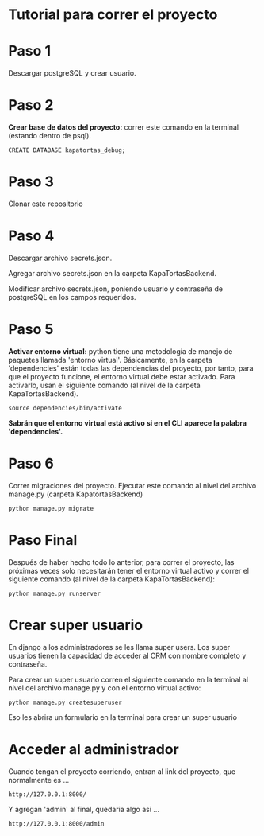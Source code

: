 
# Tutorial para correr el proyecto 



#   Paso 1

Descargar postgreSQL y crear usuario.

# Paso 2

**Crear base de datos del proyecto:** correr este comando en la terminal (estando dentro de psql).

```
CREATE DATABASE kapatortas_debug;

```


#   Paso 3

Clonar este repositorio

# Paso 4

Descargar archivo secrets.json.

Agregar archivo secrets.json en la carpeta KapaTortasBackend.

Modificar archivo secrets.json, poniendo usuario y contraseña de postgreSQL en los campos requeridos.

# Paso 5

**Activar entorno virtual:** python tiene una metodología de manejo de paquetes llamada 'entorno virtual'. Básicamente, en la carpeta 'dependencies' están todas las dependencias del proyecto, por tanto, para que el proyecto funcione, el entorno virtual debe estar activado. Para activarlo, usan el siguiente comando (al nivel de la carpeta KapaTortasBackend).

```
source dependencies/bin/activate
```
**Sabrán que el entorno virtual está activo si en el CLI aparece la palabra 'dependencies'.**

# Paso 6

Correr migraciones del proyecto. Ejecutar este comando al nivel del archivo manage.py (carpeta KapatortasBackend)

```
python manage.py migrate
```



# Paso Final

Después de haber hecho todo lo anterior, para correr el proyecto, las próximas veces solo necesitarán tener el entorno virtual activo y correr el siguiente comando (al nivel de la carpeta KapaTortasBackend):

```
python manage.py runserver
```



# Crear super usuario

En django a los administradores se les llama super users. Los super usuarios tienen la capacidad de acceder al CRM con nombre completo y contraseña.

Para crear un super usuario corren el siguiente comando en la terminal al nivel del archivo manage.py y con el entorno virtual activo:

```
python manage.py createsuperuser
```

Eso les abrira un formulario en la terminal para crear un super usuario


# Acceder al administrador

Cuando tengan el proyecto corriendo, entran al link del proyecto, que normalmente es ...

```
http://127.0.0.1:8000/
```

Y agregan 'admin' al final, quedaria algo asi ...

```
http://127.0.0.1:8000/admin

```
